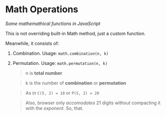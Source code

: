 # Math Operations
*Some mathemathical functions in JavaScript*

This is not overriding built-in Math method, just a custom function.

Meanwhile, it consists of:

1. Combination. Usage: `math.combination(n, k)`

2. Permutation. Usage: `math.permutation(n, k)`

   >n is **total number**

   >k is the number of **combination** or **permutation**
   
   >As in `C(5, 2) = 10` or `P(5, 2) = 20`
   
   >Also, browser only *accomodates* 21 digits without compacting it with the *exponent*. So, that.
